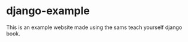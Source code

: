 django-example
==============

This is an example website made using the sams teach yourself django book.

